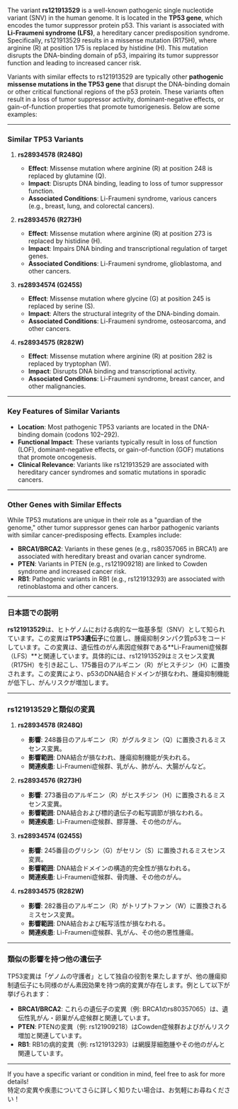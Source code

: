 The variant **rs121913529** is a well-known pathogenic single nucleotide variant (SNV) in the human genome. It is located in the **TP53 gene**, which encodes the tumor suppressor protein p53. This variant is associated with **Li-Fraumeni syndrome (LFS)**, a hereditary cancer predisposition syndrome. Specifically, rs121913529 results in a missense mutation (R175H), where arginine (R) at position 175 is replaced by histidine (H). This mutation disrupts the DNA-binding domain of p53, impairing its tumor suppressor function and leading to increased cancer risk.

Variants with similar effects to rs121913529 are typically other **pathogenic missense mutations in the TP53 gene** that disrupt the DNA-binding domain or other critical functional regions of the p53 protein. These variants often result in a loss of tumor suppressor activity, dominant-negative effects, or gain-of-function properties that promote tumorigenesis. Below are some examples:

---

### **Similar TP53 Variants**
1. **rs28934578 (R248Q)**  
   - **Effect**: Missense mutation where arginine (R) at position 248 is replaced by glutamine (Q).  
   - **Impact**: Disrupts DNA binding, leading to loss of tumor suppressor function.  
   - **Associated Conditions**: Li-Fraumeni syndrome, various cancers (e.g., breast, lung, and colorectal cancers).

2. **rs28934576 (R273H)**  
   - **Effect**: Missense mutation where arginine (R) at position 273 is replaced by histidine (H).  
   - **Impact**: Impairs DNA binding and transcriptional regulation of target genes.  
   - **Associated Conditions**: Li-Fraumeni syndrome, glioblastoma, and other cancers.

3. **rs28934574 (G245S)**  
   - **Effect**: Missense mutation where glycine (G) at position 245 is replaced by serine (S).  
   - **Impact**: Alters the structural integrity of the DNA-binding domain.  
   - **Associated Conditions**: Li-Fraumeni syndrome, osteosarcoma, and other cancers.

4. **rs28934575 (R282W)**  
   - **Effect**: Missense mutation where arginine (R) at position 282 is replaced by tryptophan (W).  
   - **Impact**: Disrupts DNA binding and transcriptional activity.  
   - **Associated Conditions**: Li-Fraumeni syndrome, breast cancer, and other malignancies.

---

### **Key Features of Similar Variants**
- **Location**: Most pathogenic TP53 variants are located in the DNA-binding domain (codons 102–292).  
- **Functional Impact**: These variants typically result in loss of function (LOF), dominant-negative effects, or gain-of-function (GOF) mutations that promote oncogenesis.  
- **Clinical Relevance**: Variants like rs121913529 are associated with hereditary cancer syndromes and somatic mutations in sporadic cancers.

---

### **Other Genes with Similar Effects**
While TP53 mutations are unique in their role as a "guardian of the genome," other tumor suppressor genes can harbor pathogenic variants with similar cancer-predisposing effects. Examples include:
- **BRCA1/BRCA2**: Variants in these genes (e.g., rs80357065 in BRCA1) are associated with hereditary breast and ovarian cancer syndrome.  
- **PTEN**: Variants in PTEN (e.g., rs121909218) are linked to Cowden syndrome and increased cancer risk.  
- **RB1**: Pathogenic variants in RB1 (e.g., rs121913293) are associated with retinoblastoma and other cancers.

---

### 日本語での説明

**rs121913529**は、ヒトゲノムにおける病的な一塩基多型（SNV）として知られています。この変異は**TP53遺伝子**に位置し、腫瘍抑制タンパク質p53をコードしています。この変異は、遺伝性のがん素因症候群である**Li-Fraumeni症候群（LFS）**と関連しています。具体的には、rs121913529はミスセンス変異（R175H）を引き起こし、175番目のアルギニン（R）がヒスチジン（H）に置換されます。この変異により、p53のDNA結合ドメインが損なわれ、腫瘍抑制機能が低下し、がんリスクが増加します。

---

### **rs121913529と類似の変異**
1. **rs28934578 (R248Q)**  
   - **影響**: 248番目のアルギニン（R）がグルタミン（Q）に置換されるミスセンス変異。  
   - **影響範囲**: DNA結合が損なわれ、腫瘍抑制機能が失われる。  
   - **関連疾患**: Li-Fraumeni症候群、乳がん、肺がん、大腸がんなど。

2. **rs28934576 (R273H)**  
   - **影響**: 273番目のアルギニン（R）がヒスチジン（H）に置換されるミスセンス変異。  
   - **影響範囲**: DNA結合および標的遺伝子の転写調節が損なわれる。  
   - **関連疾患**: Li-Fraumeni症候群、膠芽腫、その他のがん。

3. **rs28934574 (G245S)**  
   - **影響**: 245番目のグリシン（G）がセリン（S）に置換されるミスセンス変異。  
   - **影響範囲**: DNA結合ドメインの構造的完全性が損なわれる。  
   - **関連疾患**: Li-Fraumeni症候群、骨肉腫、その他のがん。

4. **rs28934575 (R282W)**  
   - **影響**: 282番目のアルギニン（R）がトリプトファン（W）に置換されるミスセンス変異。  
   - **影響範囲**: DNA結合および転写活性が損なわれる。  
   - **関連疾患**: Li-Fraumeni症候群、乳がん、その他の悪性腫瘍。

---

### **類似の影響を持つ他の遺伝子**
TP53変異は「ゲノムの守護者」として独自の役割を果たしますが、他の腫瘍抑制遺伝子にも同様のがん素因効果を持つ病的変異が存在します。例として以下が挙げられます：
- **BRCA1/BRCA2**: これらの遺伝子の変異（例: BRCA1のrs80357065）は、遺伝性乳がん・卵巣がん症候群と関連しています。  
- **PTEN**: PTENの変異（例: rs121909218）はCowden症候群およびがんリスク増加と関連しています。  
- **RB1**: RB1の病的変異（例: rs121913293）は網膜芽細胞腫やその他のがんと関連しています。

---

If you have a specific variant or condition in mind, feel free to ask for more details!  
特定の変異や疾患についてさらに詳しく知りたい場合は、お気軽にお尋ねください！